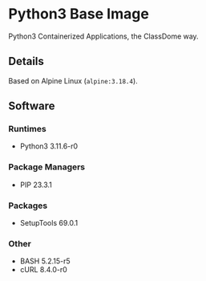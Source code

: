 # Python3 Base Image
Python3 Containerized Applications, the ClassDome way.

## Details
Based on Alpine Linux (`alpine:3.18.4`).

## Software
### Runtimes
* Python3 3.11.6-r0

### Package Managers
* PIP 23.3.1

### Packages
* SetupTools 69.0.1

### Other
* BASH 5.2.15-r5
* cURL 8.4.0-r0
